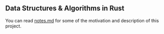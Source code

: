 ## Data Structures & Algorithms in Rust

You can read [notes.md](./notes.md) for some of the motivation and description of this project.
